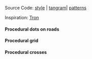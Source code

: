 Source Code: [style](https://github.com/patriciogonzalezvivo/tangram-sandbox/blob/gh-pages/styles/tron.yaml) | [tangram](https://github.com/tangrams/tangram)| [patterns](http://tangrams.github.io/ProceduralTextures/)

Inspiration: [Tron](http://www.followingthenerd.com/site/wp-content/uploads/Tron-1982-3.jpg)

<a href="code.html#shaders/pulse.frag"><canvas class="canvas" data-fragment-url="shaders/pulse.frag" width="200px" height="200px"></canvas></a>
#### Procedural dots on roads

<a href="code.html#shaders/grid.frag"><canvas class="canvas" data-fragment-url="shaders/grid.frag" width="200px" height="200px"></canvas></a>
#### Procedural grid

<a href="code.html#shaders/cross.frag"><canvas class="canvas" data-fragment-url="shaders/cross.frag" width="200px" height="200px"></canvas></a>
#### Procedural crosses